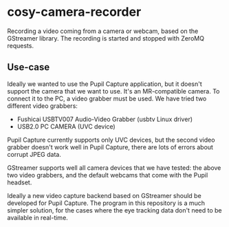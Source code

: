 cosy-camera-recorder
====================

Recording a video coming from a camera or webcam, based on the GStreamer
library. The recording is started and stopped with ZeroMQ requests.

Use-case
--------

Ideally we wanted to use the Pupil Capture application, but it doesn't support
the camera that we want to use. It's an MR-compatible camera. To connect it to
the PC, a video grabber must be used. We have tried two different video
grabbers:

- Fushicai USBTV007 Audio-Video Grabber (usbtv Linux driver)
- USB2.0 PC CAMERA (UVC device)

Pupil Capture currently supports only UVC devices, but the second video grabber
doesn't work well in Pupil Capture, there are lots of errors about corrupt JPEG
data.

GStreamer supports well all camera devices that we have tested: the above two
video grabbers, and the default webcams that come with the Pupil headset.

Ideally a new video capture backend based on GStreamer should be developed for
Pupil Capture. The program in this repository is a much simpler solution, for
the cases where the eye tracking data don't need to be available in real-time.
